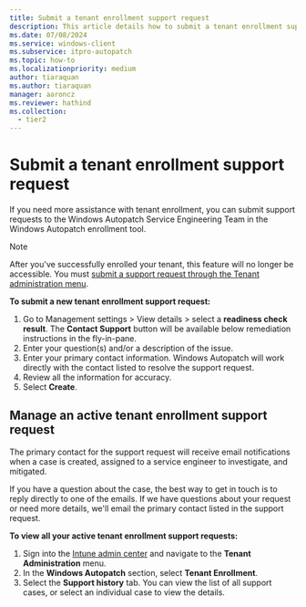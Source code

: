 ```yaml
---
title: Submit a tenant enrollment support request
description: This article details how to submit a tenant enrollment support request
ms.date: 07/08/2024
ms.service: windows-client
ms.subservice: itpro-autopatch
ms.topic: how-to
ms.localizationpriority: medium
author: tiaraquan
ms.author: tiaraquan
manager: aaroncz
ms.reviewer: hathind
ms.collection:
  - tier2
---
```


# Submit a tenant enrollment support request

If you need more assistance with tenant enrollment, you can submit support requests to the Windows Autopatch Service Engineering Team in the Windows Autopatch enrollment tool.

> [!NOTE]
> After you've successfully enrolled your tenant, this feature will no longer be accessible. You must [submit a support request through the Tenant administration menu](../operate/windows-autopatch-support-request.md).

**To submit a new tenant enrollment support request:**

1. Go to Management settings > View details > select a **readiness check result**. The **Contact Support** button will be available below remediation instructions in the fly-in-pane.
2. Enter your question(s) and/or a description of the issue.
3. Enter your primary contact information. Windows Autopatch will work directly with the contact listed to resolve the support request.
4. Review all the information for accuracy.
5. Select **Create**.

## Manage an active tenant enrollment support request

The primary contact for the support request will receive email notifications when a case is created, assigned to a service engineer to investigate, and mitigated.

If you have a question about the case, the best way to get in touch is to reply directly to one of the emails. If we have questions about your request or need more details, we'll email the primary contact listed in the support request.

**To view all your active tenant enrollment support requests:**

1. Sign into the [Intune admin center](https://go.microsoft.com/fwlink/?linkid=2109431) and navigate to the **Tenant Administration** menu.
1. In the **Windows Autopatch** section, select **Tenant Enrollment**.
1. Select the **Support history** tab. You can view the list of all support cases, or select an individual case to view the details.
